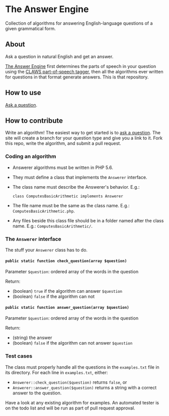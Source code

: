 # The Answer Engine

Collection of algorithms for answering English-language questions of a given
grammatical form.


## About
Ask a question in natural English and get an answer.

[The Answer Engine][theae] first determines the parts of speech in your question using
the [CLAWS part-of-speech tagger][claws], then all the algorithms ever written for questions
in that format generate answers. This is that repository.

## How to use

[Ask a question][theae].

## How to contribute

Write an algorithm! The easiest way to get started is to [ask a question][theae]. The site will create a branch
for your question type and give you a link to it. Fork this repo, write the algorithm, and submit a pull request.

### Coding an algorithm

* Answerer algorithms must be written in PHP 5.6.
* They must define a class that implements the `Answerer` interface.
* The class name must describe the Answerer's behavior. E.g.:

    `class ComputesBasicArithmetic implements Answerer`
* The file name must be the same as the class name. E.g.: `ComputesBasicArithmetic.php`.
* Any files beside this class file should be in a folder named after the class name. E.g.: `ComputesBasicArithmetic/`.

### The `Answerer` interface

The stuff your `Answerer` class has to do.

#### `public static function check_question(array $question)`

Parameter `$question`: ordered array of the words in the question

Return:

* (boolean) `true` if the algorithm can answer `$question`
* (boolean) `false` if the algorithm can not

#### `public static function answer_question(array $question)`

Parameter `$question`: ordered array of the words in the question

Return:

* (string) the answer
* (boolean) `false` if the algorithm can not answer `$question`

### Test cases

The class must properly handle all the questions in the `examples.txt` file in its directory. For each line in `examples.txt`, either:

* `Answerer::check_question($question)` returns `false`, or
* `Answerer::answer_question($question)` returns a string with a correct answer to the question.

Have a look at any existing algorithm for examples. An automated tester is on the todo list and will be run as part of pull request approval.

[theae]: http://www.theanswerengine.net
[claws]: http://ucrel.lancs.ac.uk/claws/
